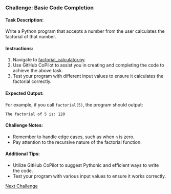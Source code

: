 ### Challenge: Basic Code Completion

#### Task Description:
Write a Python program that accepts a number from the user calculates the factorial of that number.

#### Instructions:
1. Navigate to [factorial_calculator.py](factorial_calculator.py).
1. Use GitHub CoPilot to assist you in creating and completing the code to achieve the above task.
1. Test your program with different input values to ensure it calculates the factorial correctly.

#### Expected Output:
For example, if you call `factorial(5)`, the program should output:
```
The factorial of 5 is: 120
```

#### Challenge Notes:
- Remember to handle edge cases, such as when `n` is zero.
- Pay attention to the recursive nature of the factorial function.

#### Additional Tips:
- Utilize GitHub CoPilot to suggest Pythonic and efficient ways to write the code.
- Test your program with various input values to ensure it works correctly.

[Next Challenge](../02%20-%20Unit%20Testing%20with%20GitHub%20CoPilot%20-%20CSharp/README.md)
